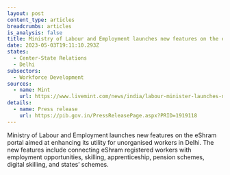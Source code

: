 ```yaml
---
layout: post
content_type: articles
breadcrumbs: articles
is_analysis: false
title: Ministry of Labour and Employment launches new features on the eShram portal
date: 2023-05-03T19:11:10.293Z
states:
  - Center-State Relations
  - Delhi
subsectors:
  - Workforce Development
sources:
  - name: Mint
    url: https://www.livemint.com/news/india/labour-minister-launches-new-features-on-eshram-portal-for-unorganised-workers-in-delhi-11682332516305.html
details:
  - name: Press release
    url: https://pib.gov.in/PressReleasePage.aspx?PRID=1919118
---
```

Ministry of Labour and Employment launches new features on the eShram portal aimed at enhancing its utility for unorganised workers in Delhi. The new features include connecting eShram registered workers with employment opportunities, skilling, apprenticeship, pension schemes, digital skilling, and states’ schemes.